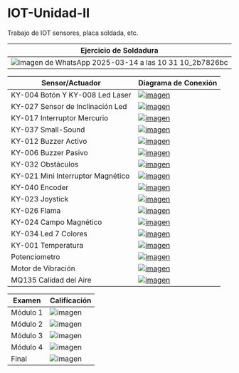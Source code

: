 # IOT-Unidad-II
Trabajo de IOT sensores, placa soldada, etc.

| Ejercicio de Soldadura |
|-------------|
|![Imagen de WhatsApp 2025-03-14 a las 10 31 10_2b7826bc](https://github.com/user-attachments/assets/7c997398-b517-41b1-972c-55d81ea5277f)|

| Sensor/Actuador |Diagrama de Conexión|
|-------------|-------------|
|KY-004 Botón Y KY-008 Led Laser|[![imagen](https://github.com/user-attachments/assets/b8069fab-0bb5-4c4f-8c38-2818cfbb6a5a)](https://app.cirkitdesigner.com/project/bb6bf2d9-9a7d-45fb-b351-6c83b7f5c121)|
|KY-027 Sensor de Inclinación Led|[![imagen](https://github.com/user-attachments/assets/0043a010-b29b-4d6b-a383-b0c00531949f)](https://app.cirkitdesigner.com/project/73b22433-27b8-4678-ba75-cc712300fd9c)|
|KY-017 Interruptor Mercurio|[![imagen](https://github.com/user-attachments/assets/5f541f4c-d084-45fe-890c-c6a257b416c3)](https://app.cirkitdesigner.com/project/a670e1f7-8a83-49b8-8e5b-9d4a8f4e6951)|
|KY-037 Small-Sound|[![imagen](https://github.com/user-attachments/assets/31a80a3e-104a-4f9d-b3d2-aa4337d6604f)](https://app.cirkitdesigner.com/project/157e1636-7a2c-4813-889e-552c1ac93256)|
|KY-012 Buzzer Activo|[![imagen](https://github.com/user-attachments/assets/6b3ff1ac-37ed-434e-b588-a83b58e70064)](https://app.cirkitdesigner.com/project/a521f5fb-c66a-461c-8cc6-cdf88f5e7d2c)|
|KY-006 Buzzer Pasivo|[![imagen](https://github.com/user-attachments/assets/b2036efc-97f1-4fd7-bbc3-407393f02c65)](https://app.cirkitdesigner.com/project/6d414933-5a8c-4abc-8745-97b31a0b95ed)|
|KY-032 Obstáculos|[![imagen](https://github.com/user-attachments/assets/f9c78456-5637-4198-b56d-ac9ce01a060e)](https://app.cirkitdesigner.com/project/dade1ed8-29d9-4986-b79f-3d6a5e2724ff)|
|KY-021 Mini Interruptor Magnético|[![imagen](https://github.com/user-attachments/assets/6016846e-8dac-4b06-8ea3-acf6f8b818d8)](https://app.cirkitdesigner.com/project/baa7a8f8-3b96-42fe-b128-4a0f131691ed)|
|KY-040 Encoder|[![imagen](https://github.com/user-attachments/assets/40531526-b697-411b-a70a-2e4343f0ae6f)](https://app.cirkitdesigner.com/project/0268a776-75cd-4b1f-902f-8ff0fa073abc)|
|KY-023 Joystick|[![imagen](https://github.com/user-attachments/assets/a247b3ea-4813-4207-ae71-cadb0a1c5698)](https://app.cirkitdesigner.com/project/141b0de3-5173-451c-b7c2-c56864f75156)|
|KY-026 Flama|[![imagen](https://github.com/user-attachments/assets/e440f476-73cf-4e33-b517-37ab5acd31ec)](https://app.cirkitdesigner.com/project/c76b8a46-1c90-4461-bcc4-1a7327f26916)|
|KY-024 Campo Magnético|[![imagen](https://github.com/user-attachments/assets/67c4fc62-036e-49b0-ab68-f9d3551c5f12)](https://app.cirkitdesigner.com/project/a712899d-3b50-4aa3-8837-4bec7b5578a1)|
|KY-034 Led 7 Colores|[![imagen](https://github.com/user-attachments/assets/a80d1004-b358-4d96-a8c5-74a2f1f84714)](https://app.cirkitdesigner.com/project/61a67f8b-80ca-4049-b9ed-a4279db3da01)|
|KY-001 Temperatura|[![imagen](https://github.com/user-attachments/assets/d5622a36-8da3-44f4-8de2-bb75a3ee9c88)](https://app.cirkitdesigner.com/project/33585839-d3ab-40af-891a-3cff15c6d510)|
|Potenciometro|[![imagen](https://github.com/user-attachments/assets/3ea4b3ba-5502-4a07-a4ae-6c517c8b4401)](https://app.cirkitdesigner.com/project/5c967f55-252b-49a5-aeb9-6b13dd9e03b0)|
|Motor de Vibración|[![imagen](https://github.com/user-attachments/assets/5397d606-4b62-48c4-802e-48fa3a69bcba)](https://app.cirkitdesigner.com/project/141b0de3-5173-451c-b7c2-c56864f75156)|
|MQ135 Calidad del Aire|[![imagen](https://github.com/user-attachments/assets/faf328ee-0f7c-48e9-b0a6-8f7218849240)](https://app.cirkitdesigner.com/project/005804f4-d2b4-4077-b144-09514aaaba6b)|

| Examen |Calificación|
|-------------|-------------|
|Módulo 1|![imagen](https://github.com/user-attachments/assets/5995e73e-af1b-4b05-ab30-fdcae6504a33)|
|Módulo 2|![imagen](https://github.com/user-attachments/assets/94f35e13-8440-448d-909e-da886e00930d)|
|Módulo 3|![imagen](https://github.com/user-attachments/assets/7c77eecf-0e0d-48c8-b550-ab7efd30df66)|
|Módulo 4|![imagen](https://github.com/user-attachments/assets/1f5de0e9-1839-47fb-ba90-3838cfb17fbf)|
|Final|![imagen](https://github.com/user-attachments/assets/76709188-09aa-4f18-97a5-289cd1911672)|
